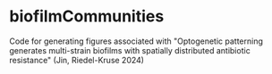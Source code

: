 # biofilmCommunities
Code for generating figures associated with "Optogenetic patterning generates multi-strain biofilms with spatially distributed antibiotic resistance" (Jin, Riedel-Kruse 2024)

